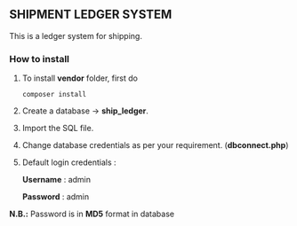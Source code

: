 ## SHIPMENT LEDGER SYSTEM

This is a ledger system for shipping.

### How to install

1. To install **vendor** folder, first do

   ```
   composer install
   ```

2. Create a database -> **ship_ledger**.
3. Import the SQL file.
4. Change database credentials as per your requirement. (**dbconnect.php**)

5. Default login credentials :

   **Username** : admin

   **Password** : admin

**N.B.:** Password is in **MD5** format in database
